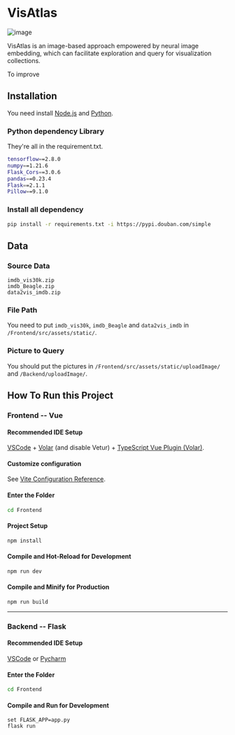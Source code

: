<!--
 * @Author: Qing Shi
 * @LastEditTime: 2022-04-29 22:17:30
 * @Knowledge: 
 * @Description: 
 * @Attention: 
-->
# VisAtlas

![image](https://github.com/sqsssq/VisAtlas/blob/main/others/sys.png)

VisAtlas is an image-based approach empowered by neural image embedding, which can facilitate exploration and query for visualization collections. 

To improve 

## Installation
You need install [Node.js](http://nodejs.cn/download/) and [Python](https://www.python.org/).
### Python dependency Library
They're all in the requirement.txt.
```sh
tensorflow==2.8.0
numpy==1.21.6
Flask_Cors==3.0.6
pandas==0.23.4
Flask==2.1.1
Pillow==9.1.0
```
### Install all dependency
```sh
pip install -r requirements.txt -i https://pypi.douban.com/simple
```

## Data
### Source Data
```
imdb_vis30k.zip
imdb_Beagle.zip
data2vis_imdb.zip
```
### File Path
You need to put `imdb_vis30k`, `imdb_Beagle` and `data2vis_imdb` in `/Frontend/src/assets/static/`.

### Picture to Query
You should put the pictures in `/Frontend/src/assets/static/uploadImage/` and `/Backend/uploadImage/`.


## How To Run this Project

### Frontend -- Vue

#### Recommended IDE Setup

[VSCode](https://code.visualstudio.com/) + [Volar](https://marketplace.visualstudio.com/items?itemName=johnsoncodehk.volar) (and disable Vetur) + [TypeScript Vue Plugin (Volar)](https://marketplace.visualstudio.com/items?itemName=johnsoncodehk.vscode-typescript-vue-plugin).

#### Customize configuration

See [Vite Configuration Reference](https://vitejs.dev/config/).

#### Enter the Folder

```sh
cd Frontend
```

#### Project Setup

```sh
npm install
```

#### Compile and Hot-Reload for Development

```sh
npm run dev
```

#### Compile and Minify for Production

```sh
npm run build
```
---

### Backend -- Flask

#### Recommended IDE Setup

[VSCode](https://code.visualstudio.com/) or [Pycharm](https://www.jetbrains.com/pycharm/download/#section=windows) 

#### Enter the Folder

```sh
cd Frontend
```

#### Compile and Run for Development
```
set FLASK_APP=app.py
flask run
```
